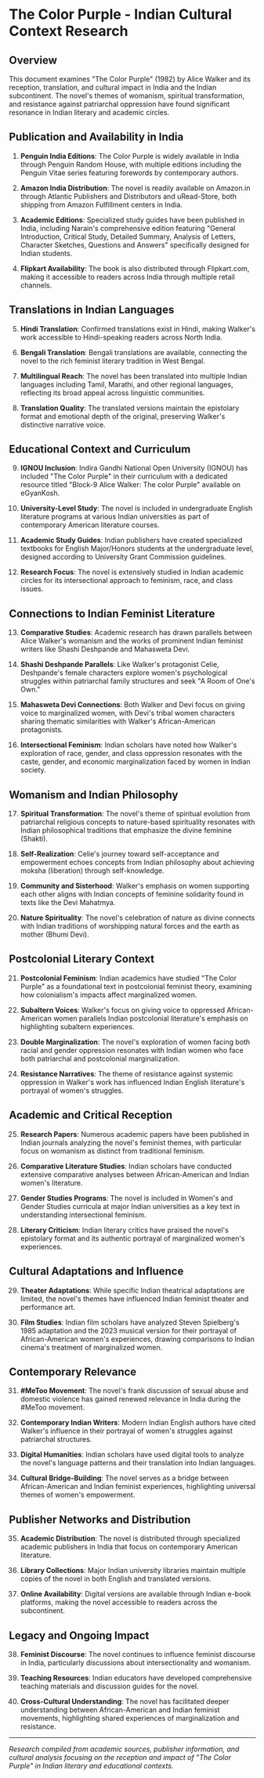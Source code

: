 # The Color Purple - Indian Cultural Context Research

## Overview
This document examines "The Color Purple" (1982) by Alice Walker and its reception, translation, and cultural impact in India and the Indian subcontinent. The novel's themes of womanism, spiritual transformation, and resistance against patriarchal oppression have found significant resonance in Indian literary and academic circles.

## Publication and Availability in India

1. **Penguin India Editions**: The Color Purple is widely available in India through Penguin Random House, with multiple editions including the Penguin Vitae series featuring forewords by contemporary authors.

2. **Amazon India Distribution**: The novel is readily available on Amazon.in through Atlantic Publishers and Distributors and uRead-Store, both shipping from Amazon Fulfillment centers in India.

3. **Academic Editions**: Specialized study guides have been published in India, including Narain's comprehensive edition featuring "General Introduction, Critical Study, Detailed Summary, Analysis of Letters, Character Sketches, Questions and Answers" specifically designed for Indian students.

4. **Flipkart Availability**: The book is also distributed through Flipkart.com, making it accessible to readers across India through multiple retail channels.

## Translations in Indian Languages

5. **Hindi Translation**: Confirmed translations exist in Hindi, making Walker's work accessible to Hindi-speaking readers across North India.

6. **Bengali Translation**: Bengali translations are available, connecting the novel to the rich feminist literary tradition in West Bengal.

7. **Multilingual Reach**: The novel has been translated into multiple Indian languages including Tamil, Marathi, and other regional languages, reflecting its broad appeal across linguistic communities.

8. **Translation Quality**: The translated versions maintain the epistolary format and emotional depth of the original, preserving Walker's distinctive narrative voice.

## Educational Context and Curriculum

9. **IGNOU Inclusion**: Indira Gandhi National Open University (IGNOU) has included "The Color Purple" in their curriculum with a dedicated resource titled "Block-9 Alice Walker: The color Purple" available on eGyanKosh.

10. **University-Level Study**: The novel is included in undergraduate English literature programs at various Indian universities as part of contemporary American literature courses.

11. **Academic Study Guides**: Indian publishers have created specialized textbooks for English Major/Honors students at the undergraduate level, designed according to University Grant Commission guidelines.

12. **Research Focus**: The novel is extensively studied in Indian academic circles for its intersectional approach to feminism, race, and class issues.

## Connections to Indian Feminist Literature

13. **Comparative Studies**: Academic research has drawn parallels between Alice Walker's womanism and the works of prominent Indian feminist writers like Shashi Deshpande and Mahasweta Devi.

14. **Shashi Deshpande Parallels**: Like Walker's protagonist Celie, Deshpande's female characters explore women's psychological struggles within patriarchal family structures and seek "A Room of One's Own."

15. **Mahasweta Devi Connections**: Both Walker and Devi focus on giving voice to marginalized women, with Devi's tribal women characters sharing thematic similarities with Walker's African-American protagonists.

16. **Intersectional Feminism**: Indian scholars have noted how Walker's exploration of race, gender, and class oppression resonates with the caste, gender, and economic marginalization faced by women in Indian society.

## Womanism and Indian Philosophy

17. **Spiritual Transformation**: The novel's theme of spiritual evolution from patriarchal religious concepts to nature-based spirituality resonates with Indian philosophical traditions that emphasize the divine feminine (Shakti).

18. **Self-Realization**: Celie's journey toward self-acceptance and empowerment echoes concepts from Indian philosophy about achieving moksha (liberation) through self-knowledge.

19. **Community and Sisterhood**: Walker's emphasis on women supporting each other aligns with Indian concepts of feminine solidarity found in texts like the Devi Mahatmya.

20. **Nature Spirituality**: The novel's celebration of nature as divine connects with Indian traditions of worshipping natural forces and the earth as mother (Bhumi Devi).

## Postcolonial Literary Context

21. **Postcolonial Feminism**: Indian academics have studied "The Color Purple" as a foundational text in postcolonial feminist theory, examining how colonialism's impacts affect marginalized women.

22. **Subaltern Voices**: Walker's focus on giving voice to oppressed African-American women parallels Indian postcolonial literature's emphasis on highlighting subaltern experiences.

23. **Double Marginalization**: The novel's exploration of women facing both racial and gender oppression resonates with Indian women who face both patriarchal and postcolonial marginalization.

24. **Resistance Narratives**: The theme of resistance against systemic oppression in Walker's work has influenced Indian English literature's portrayal of women's struggles.

## Academic and Critical Reception

25. **Research Papers**: Numerous academic papers have been published in Indian journals analyzing the novel's feminist themes, with particular focus on womanism as distinct from traditional feminism.

26. **Comparative Literature Studies**: Indian scholars have conducted extensive comparative analyses between African-American and Indian women's literature.

27. **Gender Studies Programs**: The novel is included in Women's and Gender Studies curricula at major Indian universities as a key text in understanding intersectional feminism.

28. **Literary Criticism**: Indian literary critics have praised the novel's epistolary format and its authentic portrayal of marginalized women's experiences.

## Cultural Adaptations and Influence

29. **Theater Adaptations**: While specific Indian theatrical adaptations are limited, the novel's themes have influenced Indian feminist theater and performance art.

30. **Film Studies**: Indian film scholars have analyzed Steven Spielberg's 1985 adaptation and the 2023 musical version for their portrayal of African-American women's experiences, drawing comparisons to Indian cinema's treatment of marginalized women.

## Contemporary Relevance

31. **#MeToo Movement**: The novel's frank discussion of sexual abuse and domestic violence has gained renewed relevance in India during the #MeToo movement.

32. **Contemporary Indian Writers**: Modern Indian English authors have cited Walker's influence in their portrayal of women's struggles against patriarchal structures.

33. **Digital Humanities**: Indian scholars have used digital tools to analyze the novel's language patterns and their translation into Indian languages.

34. **Cultural Bridge-Building**: The novel serves as a bridge between African-American and Indian feminist experiences, highlighting universal themes of women's empowerment.

## Publisher Networks and Distribution

35. **Academic Distribution**: The novel is distributed through specialized academic publishers in India that focus on contemporary American literature.

36. **Library Collections**: Major Indian university libraries maintain multiple copies of the novel in both English and translated versions.

37. **Online Availability**: Digital versions are available through Indian e-book platforms, making the novel accessible to readers across the subcontinent.

## Legacy and Ongoing Impact

38. **Feminist Discourse**: The novel continues to influence feminist discourse in India, particularly discussions about intersectionality and womanism.

39. **Teaching Resources**: Indian educators have developed comprehensive teaching materials and discussion guides for the novel.

40. **Cross-Cultural Understanding**: The novel has facilitated deeper understanding between African-American and Indian feminist movements, highlighting shared experiences of marginalization and resistance.

---

*Research compiled from academic sources, publisher information, and cultural analysis focusing on the reception and impact of "The Color Purple" in Indian literary and educational contexts.*